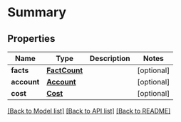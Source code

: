# Summary

## Properties
Name | Type | Description | Notes
------------ | ------------- | ------------- | -------------
**facts** | [**FactCount**](FactCount.md) |  | [optional] 
**account** | [**Account**](Account.md) |  | [optional] 
**cost** | [**Cost**](Cost.md) |  | [optional] 

[[Back to Model list]](../README.md#documentation-for-models) [[Back to API list]](../README.md#documentation-for-api-endpoints) [[Back to README]](../README.md)


